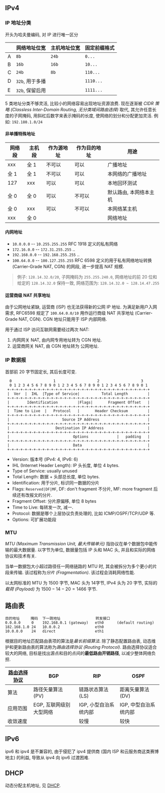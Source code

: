 ## IPv4

### IP 地址分类

开头为哈夫曼编码, 对 IP 进行唯一区分

|     | 网络地址位宽    | 主机地址位宽 | 固定前缀格式     |
| --- | --------------- | ------------ | -------- |
| A   | `8b`            | `24b`        | `0...`   |
| B   | `16b`           | `16b`        | `10...`  |
| C   | `24b`           | `8b`         | `110...` |
| D   | `32b`, 用于多播 |              | `1110...`   |
| E   | `32b`, 保留后用 |              | `1111...`         |

5 类地址分类不够灵活, 比较小的网络容易出现地址资源浪费. 现在逐渐被 *CIDR 策略 (Classless Inter-Domain Routing, 无分类域间路由选择)* 取代, 其允许任意长度的子网掩码, 用斜杠后数字来表示掩码的长度, 使网络的划分和分配更加灵活. 例如: `192.180.1.0/24`

#### 非单播特殊地址

| 网络段 | 主机段 | 作为源地址 | 作为目的地址 | 用途                   |
| ------ | ------ | ---------- | ------------ | ---------------------- |
| xxx       | 全 1   | 不可以     | 可以         | 广播地址               |
| 全 1   | 全 1   | 不可以     | 可以         | 本网络的广播地址       |
| 127    | xxx       | 可以       | 可以         | 本地回环测试           |
| 全 0   | 全 0   | 可以       | 不可以       | 默认路由, 本网络本主机 |
| 全 0   |  xxx      | 可以       | 不可以       | 本网络某主机           |
|    xxx    | 全 0   |       |              | 网络地址               |


#### 内网地址

- `10.0.0.0` -- `10.255.255.255` RFC 1918 定义的私有网络
- `172.16.0.0` -- `172.31.255.255` ..
- `192.168.0.0` -- `192.168.255.255` ..
- `100.64.0.0` -- `100.127.255.255` RFC 6598 定义的用于私有网络地址转换 (Carrier-Grade NAT, CGN) 的网段, 进一步提高 NAT 规模.

> 例子: `128.14.32.0/20`, 子网掩码为 `255.255.240.0`, 网络地址的前 20 位和给定的 `128.14.32.0` 保持一致,
>  网络范围为: `128.14.32.0 ~ 128.14.47.255`

#### 运营商级 NAT 共享地址

由于公网地址紧缺, 运营商 (ISP) 也无法获得新的公网 IP 地址. 为满足新用户入网需求, RFC6598 规定了 `100.64.0.0/10` 用作运行商级 NAT 共享地址 (Carrier-Grade NAT, CGN). CGN 地址只能用于 ISP 内部网络.

用于通过 ISP 访问互联网需要经过两次 NAT:
1. 内网网关 NAT, 由内网专用地址转为 CGN 地址.
2. 运营商网关 NAT, 由 CGN 地址转为 公网地址.

### IP 数据报

首部前 20 字节固定长, 其后长度可变.

```
  0                   1                   2                   3   
  0 1 2 3 4 5 6 7 8 9 0 1 2 3 4 5 6 7 8 9 0 1 2 3 4 5 6 7 8 9 0 1 
 +-+-+-+-+-+-+-+-+-+-+-+-+-+-+-+-+-+-+-+-+-+-+-+-+-+-+-+-+-+-+-+-+
 |  Ver  |  IHL  |Type of Service|          Total Length         |
 +-+-+-+-+-+-+-+-+-+-+-+-+-+-+-+-+-+-+-+-+-+-+-+-+-+-+-+-+-+-+-+-+
 |        Identification         |Flags|       Fragment Offset   |
 +-+-+-+-+-+-+-+-+-+-+-+-+-+-+-+-+-+-+-+-+-+-+-+-+-+-+-+-+-+-+-+-+
 |  Time to Live  |   Protocol   |       Header Checksum         |
 +-+-+-+-+-+-+-+-+-+-+-+-+-+-+-+-+-+-+-+-+-+-+-+-+-+-+-+-+-+-+-+-+
 |                        Source IP Address                      |
 +-+-+-+-+-+-+-+-+-+-+-+-+-+-+-+-+-+-+-+-+-+-+-+-+-+-+-+-+-+-+-+-+
 |                     Destination IP Address                    |
 +-+-+-+-+-+-+-+-+-+-+-+-+-+-+-+-+-+-+-+-+-+-+-+-+-+-+-+-+-+-+-+-+
 |                             Options             |   padding   |
 +-+-+-+-+-+-+-+-+-+-+-+-+-+-+-+-+-+-+-+-+-+-+-+-+-+-+-+-+-+-+-+-+
 |                             Data                              |
 +-+-+-+-+-+-+-+-+-+-+-+-+-+-+-+-+-+-+-+-+-+-+-+-+-+-+-+-+-+-+-+-+
```

- Version: 版本号 (IPv4: 4, IPv6: 6)
- IHL (Internet Header Length):  IP 头长度, 单位 4 bytes.
- Type of Service: usually unused
- Total Length: 数据 + 头部总长度, 单位 bytes.
- Identification: 用于分片, 标识同一数据的分片
- Flags: `Reserved|DF|MF`, DF: don't fragment 不分片, MF: more fragment 后续还有改报文的分片.
- Fragment Offset: 分片原偏移, 单位 8 bytes
- Time to Live: 每转发一次, 减一.
- Protocol: 数据是哪个上层协议负责处理的, 比如 ICMP/OSPF/TCP/UDP 等.
- Options: 可扩展功能段

### MTU

*MTU (Maximum Transmission Unit, 最大传输单元)* 指协议在单个数据包中能传输的最大数据量. 以字节为单位, 数据量包括 IP 头和 MAC 头, 并且和实际的网络协议和技术有关. 

当单一数据包大小超过路径任一网络链路的 MTU 时, 其会被拆分为多个更小的片段来传输. 该过程称为*分片 (Fragmentation)*. 该过程会消耗网络性能.

以太网标准的 MTU 为 1500 字节, MAC 头为 14字节, IPv4 头为 20 字节, 实际的*载荷 (Payload)* 为 $1500-14-20=1466$ 字节.

## 路由表

```
目的地址     掩码  下一跳地址                转发接口
0.0.0.0     0    192.168.0.1 (gateway)   eth0      (default routing)
182.168.1.0 24   10.0.0.2                eth0
10.0.0.0    24   direct                  eth1
```

根据目的地址匹配路由表项的算法是*最长前缀算法*. 除了静态配置路由表, 动态维护和更新路由表的算法称为*路由选择协议 (Routing Protocol)*. 路由选择协议适合较大的网络, 目标是找出源点和目的点间的**最低路由开销路径**, 以减少整体网络负担.

|  [路由选择协议](路由选择协议.md)    | BGP | RIP | OSPF  |
| -------- | ---------------------------- | ---------------------------- | ------------------------------ |
| 算法     | 路径矢量算法 (PV)                 | 链路状态算法 (LS)                | 距离矢量算法 (DV)                  |
| 应用范围 | EGP, 互联网级别大型网络      | IGP, 小型自治系统内部        | IGP, 中型自治系统内部          |
| 收敛速度 |                              | 较慢                         | 较快                               |

## IPv6

ipv6 和 ipv4 是不兼容的, 由于侵犯了 ipv4 提供商 (国内 ISP 和云服务商这类赛博地主) 的利益, 导致从 ipv4 向 ipv6 过渡困难.



## DHCP

动态分配主机地址, 见 [DHCP](../ApplicationL5/DHCP.md).
